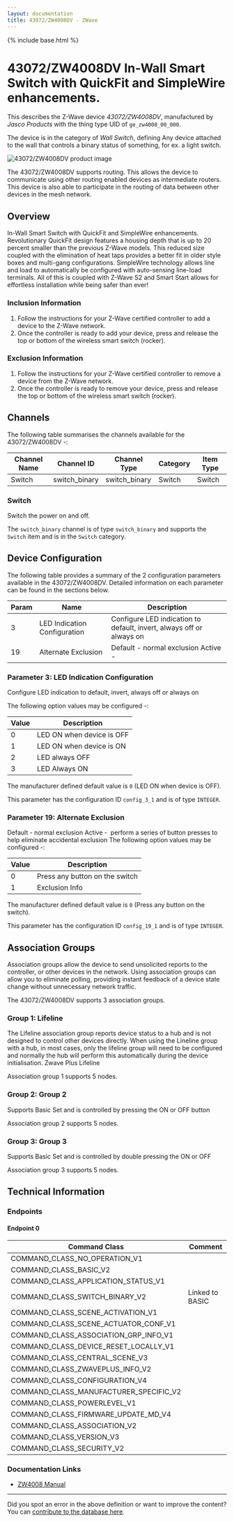 ```yaml
---
layout: documentation
title: 43072/ZW4008DV - ZWave
---
```


{% include base.html %}

# 43072/ZW4008DV In-Wall Smart Switch with QuickFit and SimpleWire enhancements.
This describes the Z-Wave device *43072/ZW4008DV*, manufactured by *Jasco Products* with the thing type UID of ```ge_zw4008_00_000```.

The device is in the category of *Wall Switch*, defining Any device attached to the wall that controls a binary status of something, for ex. a light switch.

![43072/ZW4008DV product image](https://opensmarthouse.org/zwavedatabase/1155/image/)


The 43072/ZW4008DV supports routing. This allows the device to communicate using other routing enabled devices as intermediate routers.  This device is also able to participate in the routing of data between other devices in the mesh network.

## Overview

In-Wall Smart Switch with QuickFit and SimpleWire enhancements. Revolutionary QuickFit design features a housing depth that is up to 20 percent smaller than the previous Z-Wave models. This reduced size coupled with the elimination of heat taps provides a better fit in older style boxes and multi-gang configurations. SimpleWire technology allows line and load to automatically be configured with auto-sensing line-load terminals. All of this is coupled with Z-Wave S2 and Smart Start allows for effortless installation while being safer than ever!

### Inclusion Information

  1. Follow the instructions for your Z-Wave certified controller to add a device to the Z-Wave network.
  2. Once the controller is ready to add your device, press and release the top or bottom of the wireless smart switch (rocker).

### Exclusion Information

  1. Follow the instructions for your Z-Wave certified controller to remove a device from the Z-Wave network.
  2. Once the controller is ready to remove your device, press and release the top or bottom of the wireless smart switch (rocker).

## Channels

The following table summarises the channels available for the 43072/ZW4008DV -:

| Channel Name | Channel ID | Channel Type | Category | Item Type |
|--------------|------------|--------------|----------|-----------|
| Switch | switch_binary | switch_binary | Switch | Switch | 

### Switch
Switch the power on and off.

The ```switch_binary``` channel is of type ```switch_binary``` and supports the ```Switch``` item and is in the ```Switch``` category.



## Device Configuration

The following table provides a summary of the 2 configuration parameters available in the 43072/ZW4008DV.
Detailed information on each parameter can be found in the sections below.

| Param | Name  | Description |
|-------|-------|-------------|
| 3 | LED Indication Configuration | Configure LED indication to default, invert, always off or always on |
| 19 | Alternate Exclusion | Default - normal exclusion Active - |

### Parameter 3: LED Indication Configuration

Configure LED indication to default, invert, always off or always on

The following option values may be configured -:

| Value  | Description |
|--------|-------------|
| 0 | LED ON when device is OFF |
| 1 | LED ON when device is ON |
| 2 | LED always OFF |
| 3 | LED Always ON |

The manufacturer defined default value is ```0``` (LED ON when device is OFF).

This parameter has the configuration ID ```config_3_1``` and is of type ```INTEGER```.


### Parameter 19: Alternate Exclusion

Default - normal exclusion Active -
 perform a series of button presses to help eliminate accidental exclusion
The following option values may be configured -:

| Value  | Description |
|--------|-------------|
| 0 | Press any button on the switch |
| 1 | Exclusion Info |

The manufacturer defined default value is ```0``` (Press any button on the switch).

This parameter has the configuration ID ```config_19_1``` and is of type ```INTEGER```.


## Association Groups

Association groups allow the device to send unsolicited reports to the controller, or other devices in the network. Using association groups can allow you to eliminate polling, providing instant feedback of a device state change without unnecessary network traffic.

The 43072/ZW4008DV supports 3 association groups.

### Group 1: Lifeline

The Lifeline association group reports device status to a hub and is not designed to control other devices directly. When using the Lineline group with a hub, in most cases, only the lifeline group will need to be configured and normally the hub will perform this automatically during the device initialisation.
Zwave Plus Lifeline

Association group 1 supports 5 nodes.

### Group 2: Group 2

Supports Basic Set and is controlled by pressing the ON or OFF button

Association group 2 supports 5 nodes.

### Group 3: Group 3

Supports Basic Set and is controlled by double pressing the ON or OFF

Association group 3 supports 5 nodes.

## Technical Information

### Endpoints

#### Endpoint 0

| Command Class | Comment |
|---------------|---------|
| COMMAND_CLASS_NO_OPERATION_V1| |
| COMMAND_CLASS_BASIC_V2| |
| COMMAND_CLASS_APPLICATION_STATUS_V1| |
| COMMAND_CLASS_SWITCH_BINARY_V2| Linked to BASIC|
| COMMAND_CLASS_SCENE_ACTIVATION_V1| |
| COMMAND_CLASS_SCENE_ACTUATOR_CONF_V1| |
| COMMAND_CLASS_ASSOCIATION_GRP_INFO_V1| |
| COMMAND_CLASS_DEVICE_RESET_LOCALLY_V1| |
| COMMAND_CLASS_CENTRAL_SCENE_V3| |
| COMMAND_CLASS_ZWAVEPLUS_INFO_V2| |
| COMMAND_CLASS_CONFIGURATION_V4| |
| COMMAND_CLASS_MANUFACTURER_SPECIFIC_V2| |
| COMMAND_CLASS_POWERLEVEL_V1| |
| COMMAND_CLASS_FIRMWARE_UPDATE_MD_V4| |
| COMMAND_CLASS_ASSOCIATION_V2| |
| COMMAND_CLASS_VERSION_V3| |
| COMMAND_CLASS_SECURITY_V2| |

### Documentation Links

* [ZW4008 Manual](https://opensmarthouse.org/zwavedatabase/1155/reference/B1YLc65eVlS.pdf)

---

Did you spot an error in the above definition or want to improve the content?
You can [contribute to the database here](https://opensmarthouse.org/zwavedatabase/1155).
